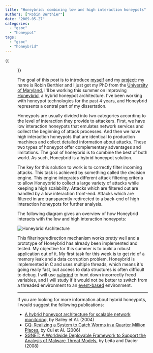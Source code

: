 ```yaml
---
title: "Honeybrid: combining low and high interaction honeypots"
authors: ["Robin Berthier"]
date: "2009-05-27"
categories: 
  - "gsoc"
  - "honeypot"
tags: 
  - "gsoc"
  - "honeybrid"
---
```

{{<figure src="images/banner.png" alt="Banner" width="50%">}}

The goal of this post is to introduce [myself](http://www.enre.umd.edu/~robinb/) and my [project](/gsoc/project6): my name is Robin Berthier and I just got my PhD from the [University of Maryland.](http://www.umd.edu) I'll be working this summer on improving [Honeybrid](http://honeybrid.sf.net), a hybrid honeypot architecture. I've been working with honeypot technologies for the past 4 years, and Honeybrid represents a central part of my dissertation. 

Honeypots are usually divided into two categories according to the level of interaction they provide to attackers. First, we have low interaction honeypots that emulates network services and collect the beginning of attack processes. And then we have high interaction honeypots that are identical to production machines and collect detailed information about attacks. These two types of honeypot offer complementary advantages and limitations. The goal of honeybrid is to combine the best of both world. As such, Honeybrid is a hybrid honeypot solution.

The key for this solution to work is to correctly filter incoming attacks. This task is achieved by something called the decision engine. This engine integrates different attack filtering criteria to allow Honeybrid to collect a large variety of attacks while keeping a high scalability. Attacks which are filtered out are handled by a low interaction front-end. Attacks which are filtered in are transparently redirected to a back-end of high interaction honeypots for further analysis.

The following diagram gives an overview of how Honeybrid interacts with the low and high interaction honeypots:

![Honeybrid Architecture](images/honeybridoverallarchite.jpg)

This filtering/redirection mechanism works pretty well and a prototype of Honeybrid has already been implemented and tested. My objective for this summer is to build a robust application out of it. My first task for this week is to get rid of a memory leak and a data corruption problem. Honeybrid is implemented in C and uses multiple threads, which means it's going really fast, but access to data structures is often difficult to debug. I will use [valgrind](http://valgrind.org/) to hunt down incorrectly freed variables, and I will study if it would not be better to switch from a threaded environment to an [event-based](http://monkey.org/~provos/libevent/ "libevent") environment.

* * *

If you are looking for more information about hybrid honeypots, I would suggest the following publications:

- [A hybrid honeypot architecture for scalable network monitoring](http://citeseerx.ist.psu.edu/viewdoc/download?doi=10.1.1.84.7009&rep=rep1&type=pdf "A hybrid honeypot architecture for scalable network monitoring"), by Bailey et Al. (2004)
- [GQ: Realizing a System to Catch Worms in a Quarter Million Places](http://research.microsoft.com/en-us/um/people/wdcui/papers/gq-techreport.pdf), by Cui et Al. (2006)
- [SGNET: A Worldwide Deployable Framework to Support the Analysis of Malware Threat Models](http://ieeexplore.ieee.org/xpl/freeabs_all.jsp?arnumber=4555995), by Leita and Dacier (2008)
